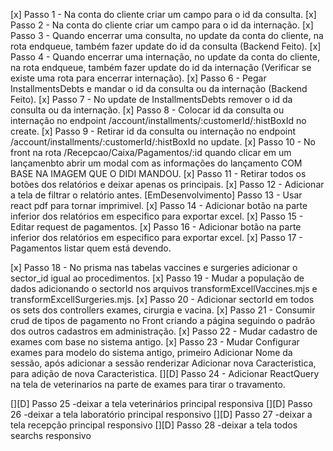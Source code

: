 [x] Passo 1 - Na conta do cliente criar um campo para o id da consulta.
[x] Passo 2 - Na conta do cliente criar um campo para o id da internação.
[x] Passo 3 - Quando encerrar uma consulta, no update da conta do cliente, na rota endqueue, também fazer update do id da consulta (Backend Feito).
[x] Passo 4 - Quando encerrar uma internação, no update da conta do cliente, na rota endqueue, também fazer update do id da internação (Verificar se existe uma rota para encerrar internação).
[x] Passo 6 - Pegar InstallmentsDebts e mandar o id da consulta ou da internação (Backend Feito).
[x] Passo 7 - No update de InstallmentsDebts remover o id da consulta ou da internação.
[x] Passo 8 - Colocar id da consulta ou internação no endpoint /account/installments/:customerId/:histBoxId no create.
[x] Passo 9 - Retirar id da consulta ou internação no endpoint /account/installments/:customerId/:histBoxId no update.
[x] Passo 10 - No front na rota /Recepcao/Caixa/Pagamentos/:id quando clicar em um lançamenbto abrir um modal com as informações do lançamento COM BASE NA IMAGEM QUE O DIDI MANDOU.
[x] Passo 11 - Retirar todos os botões dos relatórios e deixar apenas os principais.
[x] Passo 12 - Adicionar a tela de filtrar o relatório antes.
[EmDesenvolvimento] Passo 13 - Usar react pdf para tornar imprimivel.
[x] Passo 14 - Adicionar botão na parte inferior dos relatórios em especifico para exportar excel.
[x] Passo 15 - Editar request de pagamentos.
[x] Passo 16 - Adicionar botão na parte inferior dos relatórios em especifico para exportar excel.
[x] Passo 17 - Pagamentos listar quem está devendo.

[x] Passo 18 - No prisma nas tabelas vaccines e surgeries adicionar o sector_id igual ao procedimentos.
[x] Passo 19 - Mudar a população de dados adicionando o sectorId nos arquivos transformExcellVaccines.mjs e transformExcellSurgeries.mjs.
[x] Passo 20 - Adicionar sectorId em todos os sets dos controllers exames, cirurgia e vacina.
[x] Passo 21 - Consumir crud de tipos de pagamento no Front criando a página seguindo o padrão dos outros cadastros em administração.
[x] Passo 22 - Mudar cadastro de exames com base no sistema antigo.
[x] Passo 23 - Mudar Configurar exames para modelo do sistema antigo, primeiro Adicionar Nome da sessão, após adicionar a sessão renderizar Adicionar nova Caracteristica, para adição de nova Caracteristica.
[][D] Passo 24 - Adicionar ReactQuery na tela de veterinarios na parte de exames para tirar o travamento.

[][D] Passo 25 -deixar a tela veterinários principal responsiva
[][D] Passo 26 -deixar a tela laboratório principal responsivo
[][D] Passo 27 -deixar a tela recepção principal responsivo
[][D] Passo 28 -deixar a tela todos searchs responsivo




